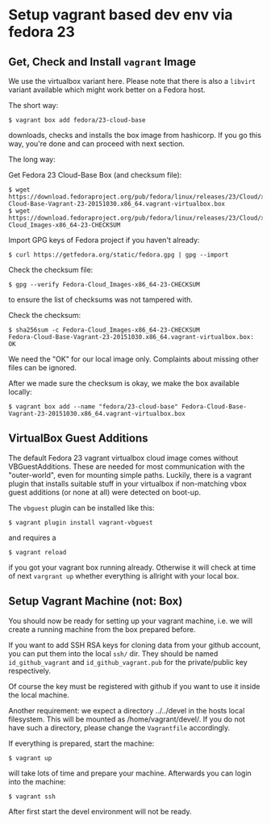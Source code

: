 Setup vagrant based dev env via fedora 23
=========================================

Get, Check and Install `vagrant` Image
--------------------------------------

We use the virtualbox variant here. Please note that there is also a
`libvirt` variant available which might work better on a Fedora host.

The short way:

    $ vagrant box add fedora/23-cloud-base

downloads, checks and installs the box image from hashicorp. If you go
this way, you're done and can proceed with next section.

The long way:

Get Fedora 23 Cloud-Base Box (and checksum file):

    $ wget https://download.fedoraproject.org/pub/fedora/linux/releases/23/Cloud/x86_64/Images/Fedora-Cloud-Base-Vagrant-23-20151030.x86_64.vagrant-virtualbox.box
    $ wget https://download.fedoraproject.org/pub/fedora/linux/releases/23/Cloud/x86_64/Images/Fedora-Cloud_Images-x86_64-23-CHECKSUM

Import GPG keys of Fedora project if you haven't already:

    $ curl https://getfedora.org/static/fedora.gpg | gpg --import

Check the checksum file:

    $ gpg --verify Fedora-Cloud_Images-x86_64-23-CHECKSUM

to ensure the list of checksums was not tampered with.

Check the checksum:

    $ sha256sum -c Fedora-Cloud_Images-x86_64-23-CHECKSUM
    Fedora-Cloud-Base-Vagrant-23-20151030.x86_64.vagrant-virtualbox.box: OK

We need the "OK" for our local image only. Complaints about missing
other files can be ignored.

After we made sure the checksum is okay, we make the box available locally:

    $ vagrant box add --name "fedora/23-cloud-base" Fedora-Cloud-Base-Vagrant-23-20151030.x86_64.vagrant-virtualbox.box


VirtualBox Guest Additions
--------------------------

The default Fedora 23 vagrant virtualbox cloud image comes without
VBGuestAdditions. These are needed for most communication with the
"outer-world", even for mounting simple paths. Luckily, there is a
vagrant plugin that installs suitable stuff in your virtualbox if
non-matching vbox guest additions (or none at all) were detected on
boot-up.

The `vbguest` plugin can be installed like this:

    $ vagrant plugin install vagrant-vbguest

and requires a

    $ vagrant reload

if you got your vagrant box running already. Otherwise it will check
at time of next `vargrant up` whether everything is allright with your
local box.


Setup Vagrant Machine (not: Box)
--------------------------------

You should now be ready for setting up your vagrant machine, i.e.
we will create a running machine from the box prepared before.

If you want to add SSH RSA keys for cloning data from your github
account, you can put them into the local `ssh/` dir. They should
be named `id_github_vagrant` and `id_github_vagrant.pub` for the
private/public key respectively.

Of course the key must be registered with github if you want to use
it inside the local machine.

Another requirement: we expect a directory ../../devel in the hosts
local filesystem. This will be mounted as /home/vagrant/devel/. If
you do not have such a directory, please change the `Vagrantfile`
accordingly.

If everything is prepared, start the machine:

    $ vagrant up

will take lots of time and prepare your machine. Afterwards you can
login into the machine:

    $ vagrant ssh

After first start the devel environment will not be ready.
